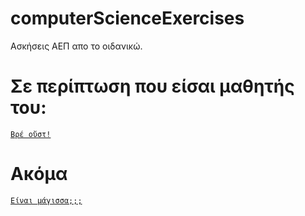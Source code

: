 # computerScienceExercises
Ασκήσεις ΑΕΠ απο το οιδανικώ.

# Σε περίπτωση που είσαι μαθητής του:
[`Βρέ οὔστ!`](https://www.youtube.com/watch?v=9gro8LMubjU)

# Ακόμα
[`Είναι μάγισσα;;;`](https://www.youtube.com/watch?v=9gro8LMubjU)
